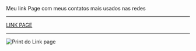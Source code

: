 Meu link Page com meus contatos mais usados nas redes 
<hr>
<a href="https://GuLanducci.github.io/LinkPage/">LINK PAGE</a>
<hr>
<img src="https://github.com/GuLanducci/LinkPage/assets/108033792/c31bff40-276d-4521-a532-14482273d2b1" alt="Print do Link page">

